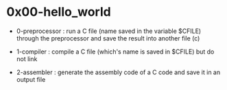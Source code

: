 # 0x00-hello_world

* 0-preprocessor : run a C file (name saved in the variable $CFILE) through the preprocessor and save the result into another file (c)

* 1-compiler : compile a C file (which's name is saved in $CFILE) but do not link

* 2-assembler : generate the assembly code of a C code and save it in an output file

